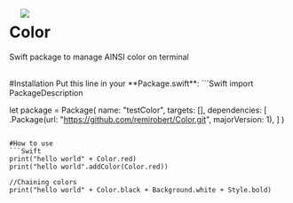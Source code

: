[<img align="left" src="https://cloud.githubusercontent.com/assets/3276768/12372702/4009df9c-bc9b-11e5-830e-f079686e11f3.png" hspace="20">](#logo)


# Color
Swift package to manage AINSI color on terminal

<br/>
#Installation
Put this line in your **Package.swift**:
```Swift
import PackageDescription

let package = Package(
  name: "testColor",
  targets: [],
  dependencies: [
  .Package(url: "https://github.com/remirobert/Color.git",
  majorVersion: 1),
  ]
)
```

#How to use
```Swift
print("hello world" + Color.red)
print("hello world".addColor(Color.red))

//Chaining colors
print("hello world" + Color.black + Background.white + Style.bold)
```
